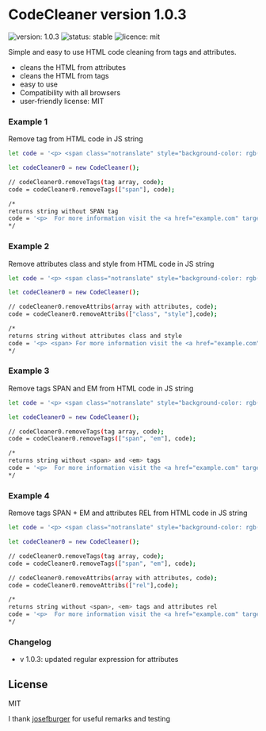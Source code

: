 # CodeCleaner version 1.0.3

![version: 1.0.3](https://img.shields.io/badge/flat-1.0.3-brightgreen.svg?label=version)
![status: stable](https://img.shields.io/badge/flat-stable-brightgreen.svg?label=status)
![licence: mit](https://img.shields.io/badge/flat-mit-brightgreen.svg?label=license)

Simple and easy to use HTML code cleaning from tags and attributes.

- cleans the HTML from attributes
- cleans the HTML from tags
- easy to use
- Compatibility with all browsers
- user-friendly license: MIT


### Example 1

Remove tag <span> from HTML code in JS string

```sh
let code = '<p> <span class="notranslate" style="background-color: rgb(230, 236, 249);"> For more information visit the <a href="example.com" target="_blank" rel="noopener">Example.com</a> website.</span> </p><p> <span><em>Lorem Ipsum</em></span> </p>';

let codeCleaner0 = new CodeCleaner();

// codeCleaner0.removeTags(tag array, code);
code = codeCleaner0.removeTags(["span"], code);

/* 
returns string without SPAN tag
code = '<p>  For more information visit the <a href="example.com" target="_blank" rel="noopener">Example.com</a> website. </p><p> <em>Lorem Ipsum</em> </p>'
*/
```

### Example 2

Remove attributes class and style from HTML code in JS string

```sh
let code = '<p> <span class="notranslate" style="background-color: rgb(230, 236, 249);"> For more information visit the <a href="example.com" target="_blank" rel="noopener">Example.com</a> website.</span> </p><p> <span><em>Lorem Ipsum</em></span> </p>';

let codeCleaner0 = new CodeCleaner();

// codeCleaner0.removeAttribs(array with attributes, code);
code = codeCleaner0.removeAttribs(["class", "style"],code);

/* 
returns string without attributes class and style
code = '<p> <span> For more information visit the <a href="example.com" target="_blank" rel="noopener">Example.com</a> website.</span> </p><p> <span><em>Lorem Ipsum</em></span> </p>'
*/
```

### Example 3

Remove tags SPAN and EM from HTML code in JS string

```sh
let code = '<p> <span class="notranslate" style="background-color: rgb(230, 236, 249);"> For more information visit the <a href="example.com" target="_blank" rel="noopener">Example.com</a> website.</span> </p><p> <span><em>Lorem Ipsum</em></span> </p>';

let codeCleaner0 = new CodeCleaner();

// codeCleaner0.removeTags(tag array, code);
code = codeCleaner0.removeTags(["span", "em"], code);

/* 
returns string without <span> and <em> tags
code = '<p>  For more information visit the <a href="example.com" target="_blank" rel="noopener">Example.com</a> website. </p><p> </p>'
*/
```

### Example 4

Remove tags SPAN + EM and attributes REL from HTML code in JS string

```sh
let code = '<p> <span class="notranslate" style="background-color: rgb(230, 236, 249);"> For more information visit the <a href="example.com" target="_blank" rel="noopener">Example.com</a> website.</span> </p><p> <span><em>Lorem Ipsum</em></span> </p>';

let codeCleaner0 = new CodeCleaner();

// codeCleaner0.removeTags(tag array, code);
code = codeCleaner0.removeTags(["span", "em"], code);

// codeCleaner0.removeAttribs(array with attributes, code);
code = codeCleaner0.removeAttribs(["rel"],code);

/* 
returns string without <span>, <em> tags and attributes rel
code = '<p>  For more information visit the <a href="example.com" target="_blank">Example.com</a> website. </p><p> </p>'
*/
```

### Changelog
- v 1.0.3: updated regular expression for attributes


License
----

MIT


I thank [josefburger](https://github.com/josefburger) for useful remarks and testing
